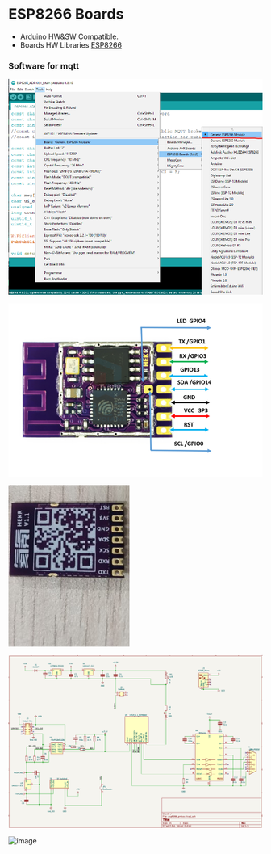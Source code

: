 # ESP8266 Boards 

 * [Arduino](https://www.arduino.cc/en/software) HW&SW Compatible. 
 * Boards HW Libraries [ESP8266](https://github.com/esp8266/Arduino)  <br/> 
 ### Software for mqtt <br/>
 
![image](Doc/ardunio.png) <br/>

![image](Doc/HEKR_PIN.png) <br/>

![image](Doc/ESP8266hekrb.jpg) <br/>

![image](Doc/esp8266mqtt.png) <br/>

![image](hDoc/Esp8266_ad.png) <br/>


